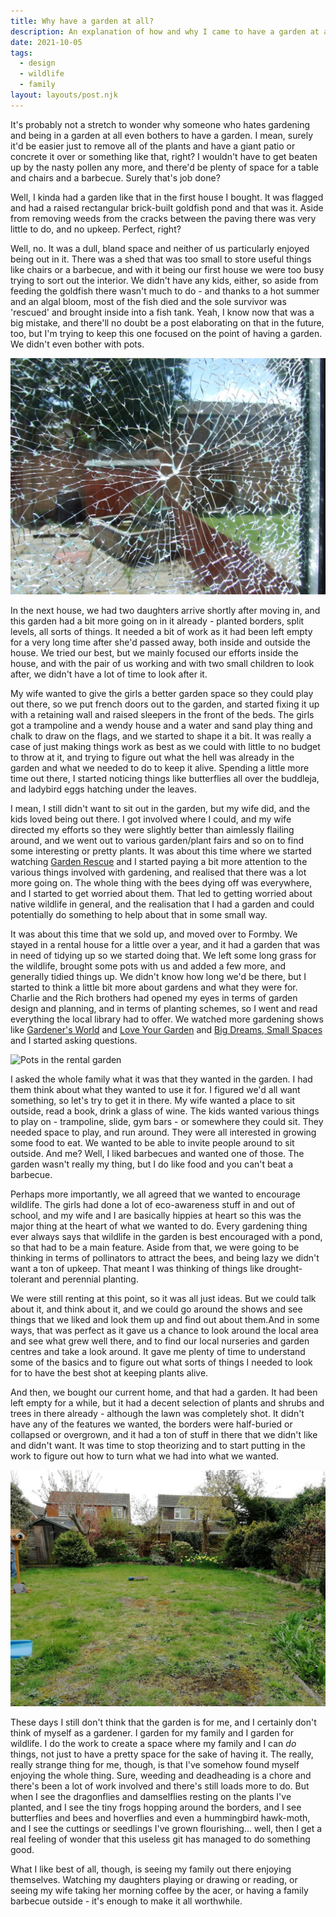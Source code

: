 ```yaml
---
title: Why have a garden at all?
description: An explanation of how and why I came to have a garden at all
date: 2021-10-05
tags:
  - design
  - wildlife
  - family
layout: layouts/post.njk
---
```


It's probably not a stretch to wonder why someone who hates gardening and being in a garden at all even bothers to have a garden. I mean, surely it'd be easier just to remove all of the plants and have a giant patio or concrete it over or something like that, right? I wouldn't have to get beaten up by the nasty pollen any more, and there'd be plenty of space for a table and chairs and a barbecue. Surely that's job done?

Well, I kinda had a garden like that in the first house I bought.  It was flagged and had a raised rectangular brick-built goldfish pond and that was it. Aside from removing weeds from the cracks between the paving there was very little to do, and no upkeep. Perfect, right?

<!--more-->

Well, no. It was a dull, bland space and neither of us particularly enjoyed being out in it.  There was a shed that was too small to store useful things like chairs or a barbecue, and with it being our first house we were too busy trying to sort out the interior. We didn't have any kids, either, so aside from feeding the goldfish there wasn't much to do - and thanks to a hot summer and an algal bloom, most of the fish died and the sole survivor was 'rescued' and brought inside into a fish tank. Yeah, I know now that was a big mistake, and there'll no doubt be a post elaborating on that in the future, too, but I'm trying to keep this one focused on the point of having a garden. We didn't even bother with pots.

![A garden so bland that the only photo I can find of it was taken through a broken window so the broken glass added interest](/img/posts/garden_through_broken_glass.jpg)

In the next house, we had two daughters arrive shortly after moving in, and this garden had a bit more going on in it already - planted borders, split levels, all sorts of things. It needed a bit of work as it had been left empty for a very long time after she'd passed away, both inside and outside the house.  We tried our best, but we mainly focused our efforts inside the house, and with the pair of us working and with two small children to look after, we didn't have a lot of time to look after it. 

My wife wanted to give the girls a better garden space so they could play out there, so we put french doors out to the garden, and started fixing it up with a retaining wall and raised sleepers in the front of the beds. The girls got a trampoline and a wendy house and a water and sand play thing and chalk to draw on the flags, and we started to shape it a bit. It was really a case of just making things work as best as we could with little to no budget to throw at it, and trying to figure out what the hell was already in the garden and what we needed to do to keep it alive. Spending a little more time out there, I started noticing things like butterflies all over the buddleja, and ladybird eggs hatching under the leaves.

I mean, I still didn't want to sit out in the garden, but my wife did, and the kids loved being out there. I got involved where I could, and my wife directed my efforts so they were slightly better than aimlessly flailing around, and we went out to various garden/plant fairs and so on to find some interesting or pretty plants.  It was about this time where we started watching [Garden Rescue](https://www.imdb.com/title/tt6354184/) and I started paying a bit more attention to the various things involved with gardening, and realised that there was a lot more going on.  The whole thing with the bees dying off was everywhere, and I started to get worried about them. That led to getting worried about native wildlife in general, and the realisation that I had a garden and could potentially do something to help about that in some small way.

It was about this time that we sold up, and moved over to Formby. We stayed in a rental house for a little over a year, and it had a garden that was in need of tidying up so we started doing that. We left some long grass for the wildlife, brought some pots with us and added a few more, and generally tidied things up. We didn't know how long we'd be there, but I started to think a little bit more about gardens and what they were for.  Charlie and the Rich brothers had opened my eyes in terms of garden design and planning, and in terms of planting schemes, so I went and read everything the local library had to offer.  We watched more gardening shows like [Gardener's World](https://www.imdb.com/title/tt0260618/) and [Love Your Garden](https://www.imdb.com/title/tt3002170) and [Big Dreams, Small Spaces](https://www.imdb.com/title/tt8006786) and I started asking questions.

![Pots in the rental garden](/img/posts/rental_pots.jpg)

I asked the whole family what it was that they wanted in the garden. I had them think about what they wanted to use it for. I figured we'd all want something, so let's try to get it in there. My wife wanted a place to sit outside, read a book, drink a glass of wine. The kids wanted various things to play on - trampoline, slide, gym bars - or somewhere they could sit. They needed space to play, and run around. They were all interested in growing some food to eat. We wanted to be able to invite people around to sit outside. And me? Well, I liked barbecues and wanted one of those. The garden wasn't really my thing, but I do like food and you can't beat a barbecue.

Perhaps more importantly, we all agreed that we wanted to encourage wildlife. The girls had done a lot of eco-awareness stuff in and out of school, and my wife and I are basically hippies at heart so this was the major thing at the heart of what we wanted to do. Every gardening thing ever always says that wildlife in the garden is best encouraged with a pond, so that had to be a main feature. Aside from that, we were going to be thinking in terms of pollinators to attract the bees, and being lazy we didn't want a ton of upkeep. That meant I was thinking of things like drought-tolerant and perennial planting.

We were still renting at this point, so it was all just ideas. But we could talk about it, and think about it, and we could go around the shows and see things that we liked and look them up and find out about them.And in some ways, that was perfect as it gave us a chance to look around the local area and see what grew well there, and to find our local nurseries and garden centres and take a look around. It gave me plenty of time to understand some of the basics and to figure out what sorts of things I needed to look for to have the best shot at keeping plants alive.

And then, we bought our current home, and that had a garden. It had been left empty for a while, but it had a decent selection of plants and shrubs and trees in there already - although the lawn was completely shot. It didn't have any of the features we wanted, the borders were half-buried or collapsed or overgrown, and it had a ton of stuff in there that we didn't like and didn't want.  It was time to stop theorizing and to start putting in the work to figure out how to turn what we had into what we wanted.

![The starting point for it all](/img/posts/blank_slate.jpg)

These days I still don't think that the garden is for me, and I certainly don't think of myself as a gardener. I garden for my family and I garden for wildlife. I do the work to create a space where my family and I can _do_ things, not just to have a pretty space for the sake of having it.  The really, really strange thing for me, though, is that I've somehow found myself enjoying the whole thing. Sure, weeding and deadheading is a chore and there's been a lot of work involved and there's still loads more to do.  But when I see the dragonflies and damselflies resting on the plants I've planted, and I see the tiny frogs hopping around the borders, and I see butterflies and bees and hoverflies and even a hummingbird hawk-moth, and I see the cuttings or seedlings I've grown flourishing... well, then I get a real feeling of wonder that this  useless git has managed to do something good.

What I like best of all, though, is seeing my family out there enjoying themselves. Watching my daughters playing or drawing or reading, or seeing my wife taking her morning coffee by the acer, or having a family barbecue outside - it's enough to make it all worthwhile.